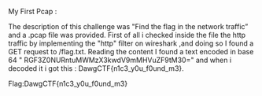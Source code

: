 My First Pcap :

 The description of this challenge was "Find the flag in the network traffic” and a .pcap file was provided.
 First of all i checked inside the file the http traffic by implementing the "http" filter on wireshark ,and doing so I found a GET request to /flag.txt.
 Reading the content I found a text encoded in base 64 " RGF3Z0NURntuMWMzX3kwdV9mMHVuZF9tM30=" and when i decoded it i got this : DawgCTF{n1c3_y0u_f0und_m3}.
 
 Flag:DawgCTF{n1c3_y0u_f0und_m3}
